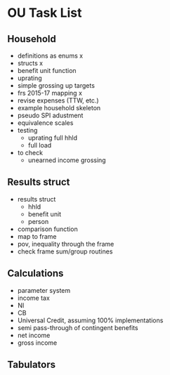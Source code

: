 # OU Task List

## Household

* definitions as enums x
* structs x
* benefit unit function
* uprating
* simple grossing up targets
* frs 2015-17 mapping x
* revise expenses (TTW, etc.)
* example household skeleton
* pseudo SPI adustment
* equivalence scales
* testing
  - uprating full hhld
  - full load
* to check
  - unearned income grossing

## Results struct

* results struct
  - hhld
  - benefit unit
  - person
* comparison function
* map to frame
* pov, inequality through the frame
* check frame sum/group routines

## Calculations

* parameter system
* income tax
* NI
* CB
* Universal Credit, assuming 100% implementations
* semi pass-through of contingent benefits
* net income
* gross income

## Tabulators
